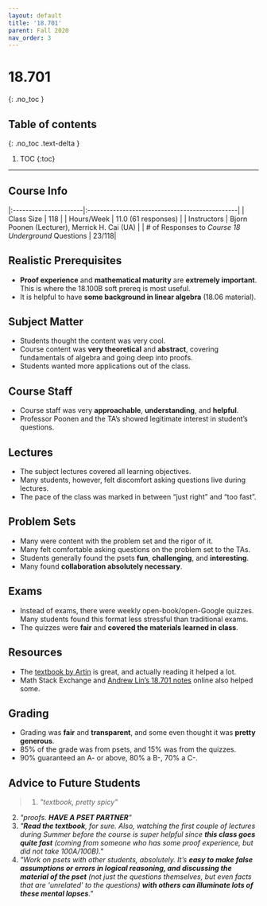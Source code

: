 ```yaml
---
layout: default
title: '18.701'
parent: Fall 2020
nav_order: 3
---
```


# 18.701
{: .no_toc }

## Table of contents
{: .no_toc .text-delta }

1. TOC
{:toc}

---

## Course Info

|:----------------------|:-----------------------------------------------|
| Class Size            | 118                                            |
| Hours/Week            | 11.0 (61 responses)                            | 
| Instructors           | Bjorn Poonen (Lecturer), Merrick H. Cai (UA)   |
| # of Responses to *Course 18 Underground* Questions | 23/118|

## Realistic Prerequisites
* **Proof experience** and **mathematical maturity** are **extremely important**. This is where the 18.100B soft prereq is most useful.
* It is helpful to have **some background in linear algebra** (18.06 material).

## Subject Matter
* Students thought the content was very cool.
* Course content was **very theoretical** and **abstract**, covering fundamentals of algebra and going deep into proofs.
* Students wanted more applications out of the class.

## Course Staff
* Course staff was very **approachable**, **understanding**, and **helpful**.
* Professor Poonen and the TA’s showed legitimate interest in student’s questions.

## Lectures
* The subject lectures covered all learning objectives.
* Many students, however, felt discomfort asking questions live during lectures.
* The pace of the class was marked in between “just right” and “too fast”.

## Problem Sets
* Many were content with the problem set and the rigor of it. 
* Many felt comfortable asking questions on the problem set to the TAs.
* Students generally found the psets **fun**, **challenging**, and **interesting**.
* Many found **collaboration absolutely necessary**.

## Exams
* Instead of exams, there were weekly open-book/open-Google quizzes. Many students found this format less stressful than traditional exams.
* The quizzes were **fair** and **covered the materials learned in class**.

## Resources
* The [textbook by Artin](https://www.amazon.com/Algebra-Classic-Classics-Advanced-Mathematics/dp/0134689607/ref=sr_1_1?dchild=1&keywords=artin+algebra&qid=1611598157&s=books&sr=1-1) is great, and actually reading it helped a lot.
* Math Stack Exchange and [Andrew Lin’s 18.701 notes](https://www.mit.edu/~lindrew/18.701.pdf) online also helped some.

## Grading
* Grading was **fair** and **transparent**, and some even thought it was **pretty generous**.
* 85% of the grade was from psets, and 15% was from the quizzes.
* 90% guaranteed an A- or above, 80% a B-, 70% a C-.

## Advice to Future Students
> 1. *"textbook, pretty spicy"*
  2. *"proofs. **HAVE A PSET PARTNER**"*
  3. *"**Read the textbook**, for sure. Also, watching the first couple of lectures during Summer before the course is super helpful since **this class goes quite fast** (coming from someone who has some proof experience, but did not take 100A/100B)."*
  4. *"Work on psets with other students, absolutely. It’s **easy to make false assumptions or errors in logical reasoning, and discussing the material of the pset** (not just the questions themselves, but even facts that are 'unrelated' to the questions) **with others can illuminate lots of these mental lapses**."*

